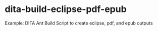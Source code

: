 # dita-build-eclipse-pdf-epub
Example: DITA Ant Build Script to create eclipse, pdf, and epub outputs 
